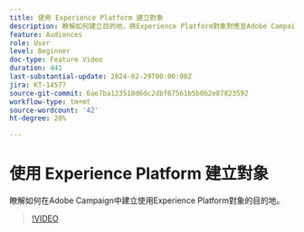 ```yaml
---
title: 使用 Experience Platform 建立對象
description: 瞭解如何建立目的地，將Experience Platform對象對應至Adobe Campaign。
feature: Audiences
role: User
level: Beginner
doc-type: Feature Video
duration: 441
last-substantial-update: 2024-02-29T00:00:00Z
jira: KT-14577
source-git-commit: 6ae7ba123510d6dc2dbf67561b5b0b2e87823592
workflow-type: tm+mt
source-wordcount: '42'
ht-degree: 28%

---
```



# 使用 Experience Platform 建立對象

瞭解如何在Adobe Campaign中建立使用Experience Platform對象的目的地。

>[!VIDEO](https://video.tv.adobe.com/v/3427635/?learn=on)
